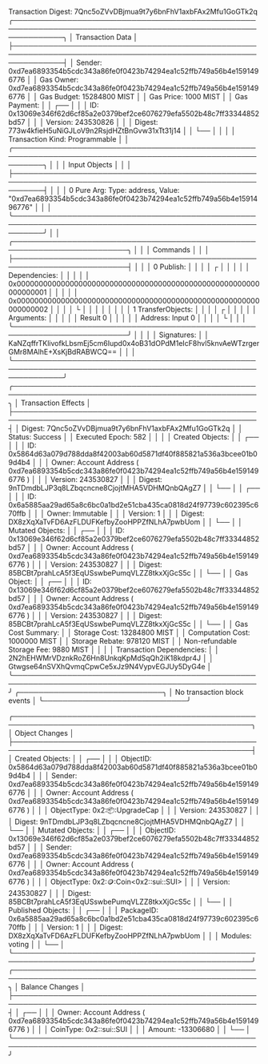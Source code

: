 Transaction Digest: 7Qnc5oZVvDBjmua9t7y6bnFhV1axbFAx2Mfu1GoGTk2q
╭──────────────────────────────────────────────────────────────────────────────────────────────────────────────╮
│ Transaction Data                                                                                             │
├──────────────────────────────────────────────────────────────────────────────────────────────────────────────┤
│ Sender: 0xd7ea6893354b5cdc343a86fe0f0423b74294ea1c52ffb749a56b4e1591496776                                   │
│ Gas Owner: 0xd7ea6893354b5cdc343a86fe0f0423b74294ea1c52ffb749a56b4e1591496776                                │
│ Gas Budget: 15284800 MIST                                                                                    │
│ Gas Price: 1000 MIST                                                                                         │
│ Gas Payment:                                                                                                 │
│  ┌──                                                                                                         │
│  │ ID: 0x13069e346f62d6cf85a2e0379bef2ce6076279efa5502b48c7ff33344852bd57                                    │
│  │ Version: 243530826                                                                                        │
│  │ Digest: 773w4kfieH5uNiGJLoV9n2RsjdHZtBnGvw31xTt31j14                                                      │
│  └──                                                                                                         │
│                                                                                                              │
│ Transaction Kind: Programmable                                                                               │
│ ╭──────────────────────────────────────────────────────────────────────────────────────────────────────────╮ │
│ │ Input Objects                                                                                            │ │
│ ├──────────────────────────────────────────────────────────────────────────────────────────────────────────┤ │
│ │ 0   Pure Arg: Type: address, Value: "0xd7ea6893354b5cdc343a86fe0f0423b74294ea1c52ffb749a56b4e1591496776" │ │
│ ╰──────────────────────────────────────────────────────────────────────────────────────────────────────────╯ │
│ ╭─────────────────────────────────────────────────────────────────────────╮                                  │
│ │ Commands                                                                │                                  │
│ ├─────────────────────────────────────────────────────────────────────────┤                                  │
│ │ 0  Publish:                                                             │                                  │
│ │  ┌                                                                      │                                  │
│ │  │ Dependencies:                                                        │                                  │
│ │  │   0x0000000000000000000000000000000000000000000000000000000000000001 │                                  │
│ │  │   0x0000000000000000000000000000000000000000000000000000000000000002 │                                  │
│ │  └                                                                      │                                  │
│ │                                                                         │                                  │
│ │ 1  TransferObjects:                                                     │                                  │
│ │  ┌                                                                      │                                  │
│ │  │ Arguments:                                                           │                                  │
│ │  │   Result 0                                                           │                                  │
│ │  │ Address: Input  0                                                    │                                  │
│ │  └                                                                      │                                  │
│ ╰─────────────────────────────────────────────────────────────────────────╯                                  │
│                                                                                                              │
│ Signatures:                                                                                                  │
│    KaNZqffrTKlivofkLbsmEj5cm6Iupd0x4oB31dOPdM1eIcF8hvl5knvAeWTzrgerGMr8MAlhE+XsKjBdRABWCQ==                  │
│                                                                                                              │
╰──────────────────────────────────────────────────────────────────────────────────────────────────────────────╯
╭───────────────────────────────────────────────────────────────────────────────────────────────────╮
│ Transaction Effects                                                                               │
├───────────────────────────────────────────────────────────────────────────────────────────────────┤
│ Digest: 7Qnc5oZVvDBjmua9t7y6bnFhV1axbFAx2Mfu1GoGTk2q                                              │
│ Status: Success                                                                                   │
│ Executed Epoch: 582                                                                               │
│                                                                                                   │
│ Created Objects:                                                                                  │
│  ┌──                                                                                              │
│  │ ID: 0x5864d63a079d788dda8f42003ab60d5871df40f885821a536a3bcee01b09d4b4                         │
│  │ Owner: Account Address ( 0xd7ea6893354b5cdc343a86fe0f0423b74294ea1c52ffb749a56b4e1591496776 )  │
│  │ Version: 243530827                                                                             │
│  │ Digest: 9nTDmdbLJP3q8LZbqcncne8CjojtMHA5VDHMQnbQAgZ7                                           │
│  └──                                                                                              │
│  ┌──                                                                                              │
│  │ ID: 0x6a5885aa29ad65a8c6bc0a1bd2e51cba435ca0818d24f97739c602395c670ffb                         │
│  │ Owner: Immutable                                                                               │
│  │ Version: 1                                                                                     │
│  │ Digest: DX8zXqXaTvFD6AzFLDUFKefbyZooHPPZfNLhA7pwbUom                                           │
│  └──                                                                                              │
│ Mutated Objects:                                                                                  │
│  ┌──                                                                                              │
│  │ ID: 0x13069e346f62d6cf85a2e0379bef2ce6076279efa5502b48c7ff33344852bd57                         │
│  │ Owner: Account Address ( 0xd7ea6893354b5cdc343a86fe0f0423b74294ea1c52ffb749a56b4e1591496776 )  │
│  │ Version: 243530827                                                                             │
│  │ Digest: 85BCBt7prahLcA5f3EqUSswbePumqVLZZ8tkxXjGcS5c                                           │
│  └──                                                                                              │
│ Gas Object:                                                                                       │
│  ┌──                                                                                              │
│  │ ID: 0x13069e346f62d6cf85a2e0379bef2ce6076279efa5502b48c7ff33344852bd57                         │
│  │ Owner: Account Address ( 0xd7ea6893354b5cdc343a86fe0f0423b74294ea1c52ffb749a56b4e1591496776 )  │
│  │ Version: 243530827                                                                             │
│  │ Digest: 85BCBt7prahLcA5f3EqUSswbePumqVLZZ8tkxXjGcS5c                                           │
│  └──                                                                                              │
│ Gas Cost Summary:                                                                                 │
│    Storage Cost: 13284800 MIST                                                                    │
│    Computation Cost: 1000000 MIST                                                                 │
│    Storage Rebate: 978120 MIST                                                                    │
│    Non-refundable Storage Fee: 9880 MIST                                                          │
│                                                                                                   │
│ Transaction Dependencies:                                                                         │
│    2N2hEHWMrVDznkRoZ6Hn8UnkqKpMdSqQh2iK18kdpr4J                                                   │
│    Gtwgse64nSVXhQvmqCpwCe5xJz9N4VypvEGJUy5DyG4e                                                   │
╰───────────────────────────────────────────────────────────────────────────────────────────────────╯
╭─────────────────────────────╮
│ No transaction block events │
╰─────────────────────────────╯

╭──────────────────────────────────────────────────────────────────────────────────────────────────╮
│ Object Changes                                                                                   │
├──────────────────────────────────────────────────────────────────────────────────────────────────┤
│ Created Objects:                                                                                 │
│  ┌──                                                                                             │
│  │ ObjectID: 0x5864d63a079d788dda8f42003ab60d5871df40f885821a536a3bcee01b09d4b4                  │
│  │ Sender: 0xd7ea6893354b5cdc343a86fe0f0423b74294ea1c52ffb749a56b4e1591496776                    │
│  │ Owner: Account Address ( 0xd7ea6893354b5cdc343a86fe0f0423b74294ea1c52ffb749a56b4e1591496776 ) │
│  │ ObjectType: 0x2::package::UpgradeCap                                                          │
│  │ Version: 243530827                                                                            │
│  │ Digest: 9nTDmdbLJP3q8LZbqcncne8CjojtMHA5VDHMQnbQAgZ7                                          │
│  └──                                                                                             │
│ Mutated Objects:                                                                                 │
│  ┌──                                                                                             │
│  │ ObjectID: 0x13069e346f62d6cf85a2e0379bef2ce6076279efa5502b48c7ff33344852bd57                  │
│  │ Sender: 0xd7ea6893354b5cdc343a86fe0f0423b74294ea1c52ffb749a56b4e1591496776                    │
│  │ Owner: Account Address ( 0xd7ea6893354b5cdc343a86fe0f0423b74294ea1c52ffb749a56b4e1591496776 ) │
│  │ ObjectType: 0x2::coin::Coin<0x2::sui::SUI>                                                    │
│  │ Version: 243530827                                                                            │
│  │ Digest: 85BCBt7prahLcA5f3EqUSswbePumqVLZZ8tkxXjGcS5c                                          │
│  └──                                                                                             │
│ Published Objects:                                                                               │
│  ┌──                                                                                             │
│  │ PackageID: 0x6a5885aa29ad65a8c6bc0a1bd2e51cba435ca0818d24f97739c602395c670ffb                 │
│  │ Version: 1                                                                                    │
│  │ Digest: DX8zXqXaTvFD6AzFLDUFKefbyZooHPPZfNLhA7pwbUom                                          │
│  │ Modules: voting                                                                               │
│  └──                                                                                             │
╰──────────────────────────────────────────────────────────────────────────────────────────────────╯
╭───────────────────────────────────────────────────────────────────────────────────────────────────╮
│ Balance Changes                                                                                   │
├───────────────────────────────────────────────────────────────────────────────────────────────────┤
│  ┌──                                                                                              │
│  │ Owner: Account Address ( 0xd7ea6893354b5cdc343a86fe0f0423b74294ea1c52ffb749a56b4e1591496776 )  │
│  │ CoinType: 0x2::sui::SUI                                                                        │
│  │ Amount: -13306680                                                                              │
│  └──                                                                                              │
╰───────────────────────────────────────────────────────────────────────────────────────────────────╯
